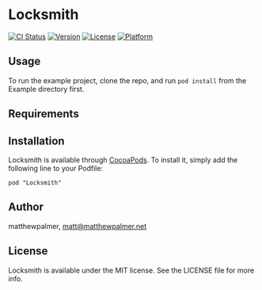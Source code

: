 # Locksmith

[![CI Status](http://img.shields.io/travis/matthewpalmer/Locksmith.svg?style=flat)](https://travis-ci.org/matthewpalmer/Locksmith)
[![Version](https://img.shields.io/cocoapods/v/Locksmith.svg?style=flat)](http://cocoadocs.org/docsets/Locksmith)
[![License](https://img.shields.io/cocoapods/l/Locksmith.svg?style=flat)](http://cocoadocs.org/docsets/Locksmith)
[![Platform](https://img.shields.io/cocoapods/p/Locksmith.svg?style=flat)](http://cocoadocs.org/docsets/Locksmith)

## Usage

To run the example project, clone the repo, and run `pod install` from the Example directory first.

## Requirements

## Installation

Locksmith is available through [CocoaPods](http://cocoapods.org). To install
it, simply add the following line to your Podfile:

    pod "Locksmith"

## Author

matthewpalmer, matt@matthewpalmer.net

## License

Locksmith is available under the MIT license. See the LICENSE file for more info.

